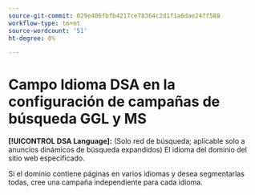 ```yaml
---
source-git-commit: 029e406fbfb4217ce78364c2d1f1a6dae24ff588
workflow-type: tm+mt
source-wordcount: '51'
ht-degree: 0%

---
```

# Campo Idioma DSA en la configuración de campañas de búsqueda GGL y MS

**[!UICONTROL DSA Language]:** (Solo red de búsqueda; aplicable solo a anuncios dinámicos de búsqueda expandidos) El idioma del dominio del sitio web especificado.

Si el dominio contiene páginas en varios idiomas y desea segmentarlas todas, cree una campaña independiente para cada idioma.
